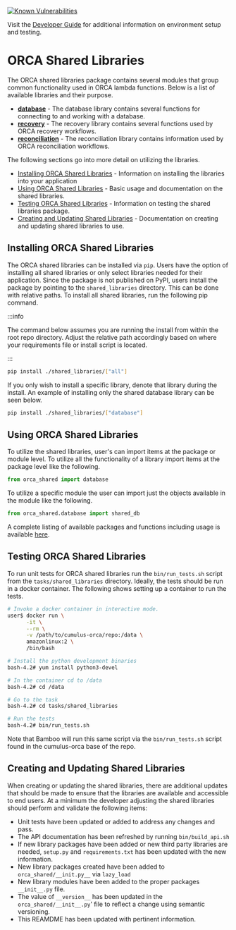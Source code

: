 [![Known Vulnerabilities](https://snyk.io/test/github/nasa/cumulus-orca/badge.svg?targetFile=tasks/shared_libraries/requirements-test.txt)](https://snyk.io/test/github/nasa/cumulus-orca?targetFile=tasks/shared_libraries/requirements-test.txt)

Visit the [Developer Guide](https://nasa.github.io/cumulus-orca/docs/developer/development-guide/code/contrib-code-intro)
for additional information on environment setup and testing.

# ORCA Shared Libraries

The ORCA shared libraries package contains several modules that group
common functionality used in ORCA lambda functions. Below is a list of
available libraries and their purpose.

- [**database**](API.md#orca_shared.database) - The database library contains several functions for connecting to and working with a database.
- [**recovery**](API.md#orca_shared.recovery) - The recovery library contains several functions used by ORCA recovery workflows.
- [**reconciliation**](API.md#orca_shared.reconciliation) - The reconciliation library contains information used by ORCA reconciliation workflows.


The following sections go into more detail on utilizing the libraries.

- [Installing ORCA Shared Libraries](#installing-orca-shared-libraries) - Information on installing the libraries into your application
- [Using ORCA Shared Libraries](#using-orca-shared-libraries) - Basic usage and documentation on the shared libraries.
- [Testing ORCA Shared Libraries](#testing-orca-shared-libraries) - Information on testing the shared libraries package.
- [Creating and Updating Shared Libraries](#creating-and-updating-shared-libraries) - Documentation on creating and updating shared libraries to use.


## Installing ORCA Shared Libraries

The ORCA shared libraries can be installed via `pip`. Users have the option of
installing all shared libraries or only select libraries needed for their application.
Since the package is not published on PyPI, users install the package by pointing
to the `shared_libraries` directory. This can be done with relative paths. To
install all shared libraries, run the following pip command.

:::info

The command below assumes you are running the install from within the root repo
directory. Adjust the relative path accordingly based on where your requirements
file or install script is located.

:::

```bash
pip install ./shared_libraries/["all"]
```

If you only wish to install a specific library, denote that library during the
install. An example of installing only the shared database library can be seen
below.

```bash
pip install ./shared_libraries/["database"]
```


## Using ORCA Shared Libraries

To utilize the shared libraries, user's can import items at the package or module
level. To utilize all the functionality of a library import items at the package
level like the following.

```python
from orca_shared import database
```

To utilize a specific module the user can import just the objects available in
the module like the following.

```python
from orca_shared.database import shared_db
```

A complete listing of available packages and functions including usage is available
[here](API.md).


## Testing ORCA Shared Libraries

To run unit tests for ORCA shared libraries run the `bin/run_tests.sh` script from the
`tasks/shared_libraries` directory. Ideally, the tests should be run in a docker
container. The following shows setting up a container to run the tests.

```bash
# Invoke a docker container in interactive mode.
user$ docker run \
      -it \
      --rm \
      -v /path/to/cumulus-orca/repo:/data \
      amazonlinux:2 \
      /bin/bash

# Install the python development binaries
bash-4.2# yum install python3-devel

# In the container cd to /data
bash-4.2# cd /data

# Go to the task
bash-4.2# cd tasks/shared_libraries

# Run the tests
bash-4.2# bin/run_tests.sh
```

Note that Bamboo will run this same script via the `bin/run_tests.sh` script found
in the cumulus-orca base of the repo.


## Creating and Updating Shared Libraries

When creating or updating the shared libraries, there are additional updates that
should be made to ensure that the libraries are available and accessible to end
users. At a minimum the developer adjusting the shared libraries should perform
and validate the following items:

- Unit tests have been updated or added to address any changes and pass.
- The API documentation has been refreshed by running `bin/build_api.sh`
- If new library packages have been added or new third party libraries are needed,
  `setup.py` and `requirements.txt` has been updated with the new information.
- New library packages created have been added to `orca_shared/__init.py__` via `lazy_load`
- New library modules have been added to the proper packages `__init__.py` file.
- The value of `__version__` has been updated in the `orca_shared/__init__.py`'
  file to reflect a change using semantic versioning.
- This REAMDME has been updated with pertinent information.


